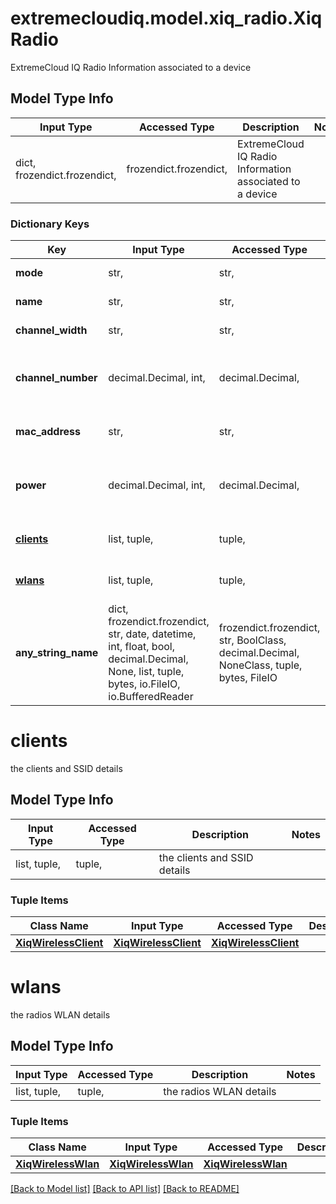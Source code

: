 # extremecloudiq.model.xiq_radio.XiqRadio

ExtremeCloud IQ Radio Information associated to a device

## Model Type Info
Input Type | Accessed Type | Description | Notes
------------ | ------------- | ------------- | -------------
dict, frozendict.frozendict,  | frozendict.frozendict,  | ExtremeCloud IQ Radio Information associated to a device | 

### Dictionary Keys
Key | Input Type | Accessed Type | Description | Notes
------------ | ------------- | ------------- | ------------- | -------------
**mode** | str,  | str,  | the radio mode | 
**name** | str,  | str,  | the radio name | 
**channel_width** | str,  | str,  | the channel width | 
**channel_number** | decimal.Decimal, int,  | decimal.Decimal,  | the channel number | [optional] value must be a 32 bit integer
**mac_address** | str,  | str,  | the radio MAC address | [optional] 
**power** | decimal.Decimal, int,  | decimal.Decimal,  | the radio power | [optional] value must be a 32 bit integer
**[clients](#clients)** | list, tuple,  | tuple,  | the clients and SSID details | [optional] 
**[wlans](#wlans)** | list, tuple,  | tuple,  | the radios WLAN details | [optional] 
**any_string_name** | dict, frozendict.frozendict, str, date, datetime, int, float, bool, decimal.Decimal, None, list, tuple, bytes, io.FileIO, io.BufferedReader | frozendict.frozendict, str, BoolClass, decimal.Decimal, NoneClass, tuple, bytes, FileIO | any string name can be used but the value must be the correct type | [optional]

# clients

the clients and SSID details

## Model Type Info
Input Type | Accessed Type | Description | Notes
------------ | ------------- | ------------- | -------------
list, tuple,  | tuple,  | the clients and SSID details | 

### Tuple Items
Class Name | Input Type | Accessed Type | Description | Notes
------------- | ------------- | ------------- | ------------- | -------------
[**XiqWirelessClient**](XiqWirelessClient.md) | [**XiqWirelessClient**](XiqWirelessClient.md) | [**XiqWirelessClient**](XiqWirelessClient.md) |  | 

# wlans

the radios WLAN details

## Model Type Info
Input Type | Accessed Type | Description | Notes
------------ | ------------- | ------------- | -------------
list, tuple,  | tuple,  | the radios WLAN details | 

### Tuple Items
Class Name | Input Type | Accessed Type | Description | Notes
------------- | ------------- | ------------- | ------------- | -------------
[**XiqWirelessWlan**](XiqWirelessWlan.md) | [**XiqWirelessWlan**](XiqWirelessWlan.md) | [**XiqWirelessWlan**](XiqWirelessWlan.md) |  | 

[[Back to Model list]](../../README.md#documentation-for-models) [[Back to API list]](../../README.md#documentation-for-api-endpoints) [[Back to README]](../../README.md)

